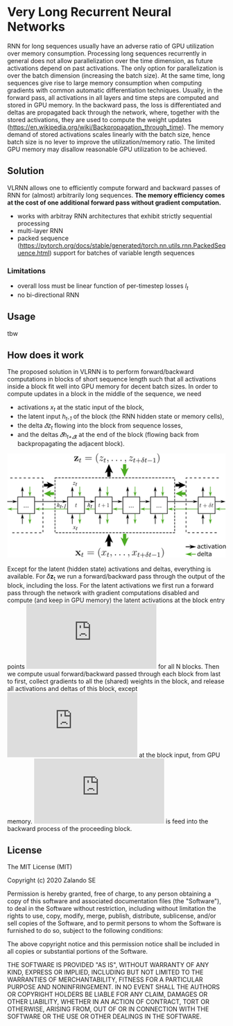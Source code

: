 # Very Long Recurrent Neural Networks
RNN for long sequences usually have an adverse ratio of GPU utilization over memory consumption. Processing long sequences recurrently in general does not allow parallelization over the time dimension, as future activations depend on past activations. The only option for parallelization is over the batch dimension (increasing the batch size). 
At the same time, long sequences give rise to large memory consumption when computing gradients with common automatic differentiation techniques. Usually, in the forward pass, all activations in all layers and time steps are computed and stored in GPU memory. In the backward pass, the loss is differentiated and deltas are propagated back through the network, where, together with the stored activations, they are used to compute the weight updates (https://en.wikipedia.org/wiki/Backpropagation_through_time). The memory demand of stored activations scales linearly with the batch size, hence batch size is no lever to improve the utilization/memory ratio. The limited GPU memory may disallow reasonable GPU utilization to be achieved. 
## Solution
VLRNN allows one to efficiently compute forward and backward passes of RNN for (almost) arbitrarily long sequences. **The memory efficiency comes at the cost of one additional forward pass without gradient computation.**
* works with arbitray RNN architectures that exhibit strictly sequential processing
* multi-layer RNN
* packed sequence (https://pytorch.org/docs/stable/generated/torch.nn.utils.rnn.PackedSequence.html) support for batches of variable length sequences

### Limitations
* overall loss must be linear function of per-timestep losses *l<sub>t</sub>*
* no bi-directional RNN

## Usage
tbw

## How does it work
The proposed solution in VLRNN is to perform forward/backward computations in blocks of short sequence length such that all activations inside a block fit well into GPU memory for decent batch sizes. In order to compute updates in a block in the middle of the sequence, we need 
* activations *x<sub>t</sub>* at the static input of the block, 
* the latent input *h<sub>t-1</sub>* of the block (the RNN hidden state or memory cells), 
* the delta *𝛿z<sub>t</sub>* flowing into the block from sequence losses, 
* and the deltas *𝛿h<sub>t+𝛥t</sub>* at the end of the block (flowing back from backpropagating the adjacent block). 

![Block RNN Schema](doc/block_rnn.png?raw=true "Title")

Except for the latent (hidden state) activations and deltas, everything is available. For 𝛿**z**<sub>t</sub> we run a forward/backward pass through the output of the block, including the loss. For the latent activations we first run a forward pass through the network with gradient computations disabled and compute (and keep in GPU memory) the latent activations at the block entry points
![equation](https://latex.codecogs.com/png.latex?%5Cinline%20%5Clarge%20h_%7Bn%5CDelta%20t%7D%2C%5C%20n%3D0%5Cldots%20N-1) for all N blocks.
Then we compute usual forward/backward passed through each block from last to first, collect gradients to all the (shared) weights in the block, and release all activations and deltas of this block, except ![\delta h_t](https://latex.codecogs.com/png.latex?%5Cinline%20%5Clarge%20%5Cdelta%20h_t) at the block input, from GPU memory. ![\delta h_t](https://latex.codecogs.com/png.latex?%5Cinline%20%5Clarge%20%5Cdelta%20h_t) is feed into the backward process of the proceeding block.



## License

The MIT License (MIT)

Copyright (c) 2020 Zalando SE

Permission is hereby granted, free of charge, to any person obtaining a copy
of this software and associated documentation files (the "Software"), to deal
in the Software without restriction, including without limitation the rights
to use, copy, modify, merge, publish, distribute, sublicense, and/or sell
copies of the Software, and to permit persons to whom the Software is
furnished to do so, subject to the following conditions:

The above copyright notice and this permission notice shall be included in all
copies or substantial portions of the Software.

THE SOFTWARE IS PROVIDED "AS IS", WITHOUT WARRANTY OF ANY KIND, EXPRESS OR
IMPLIED, INCLUDING BUT NOT LIMITED TO THE WARRANTIES OF MERCHANTABILITY,
FITNESS FOR A PARTICULAR PURPOSE AND NONINFRINGEMENT. IN NO EVENT SHALL THE
AUTHORS OR COPYRIGHT HOLDERS BE LIABLE FOR ANY CLAIM, DAMAGES OR OTHER
LIABILITY, WHETHER IN AN ACTION OF CONTRACT, TORT OR OTHERWISE, ARISING FROM,
OUT OF OR IN CONNECTION WITH THE SOFTWARE OR THE USE OR OTHER DEALINGS IN THE
SOFTWARE.
